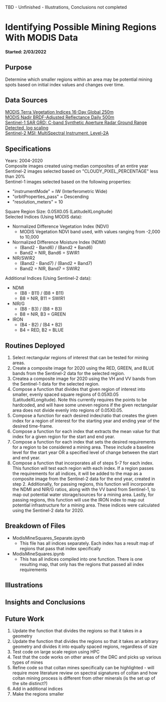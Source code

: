 TBD - Unfinished - Illustrations, Conclusions not completed
# Identifying Possible Mining Regions With MODIS Data
#### Started: 2/03/2022
## Purpose
Determine which smaller regions within an area may be potential mining spots based on initial index values and changes over time.

## Data Sources
[MODIS Terra Vegetation Indices 16-Day Global 250m](https://developers.google.com/earth-engine/datasets/catalog/MODIS_006_MOD13Q1) \
[MODIS Nadir BRDF-Adjusted Reflectance Daily 500m](https://developers.google.com/earth-engine/datasets/catalog/MODIS_006_MCD43A4) \
[Sentinel-1 SAR GRD: C-band Synthetic Aperture Radar Ground Range Detected, log scaling](https://developers.google.com/earth-engine/datasets/catalog/COPERNICUS_S1_GRD) \
[Sentinel-2 MSI: MultiSpectral Instrument, Level-2A](https://developers.google.com/earth-engine/datasets/catalog/COPERNICUS_S2_SR)

## Specifications
Years: 2004-2020 \
Composite images created using median composites of an entire year \
Sentinel-2 images selected based on "CLOUDY_PIXEL_PERCENTAGE" less than 20% \
Sentinel-1 images selected based on the following properties:
- "instrumentMode" = IW (Interferometric Wide)
- "orbitProperties_pass" = Descending
- "resolution_meters" = 10 

Square Region Size: 0.05X0.05 (LatitudeXLongitude) \
Selected Indices (Using MODIS data):
- Normalized Difference Vegetation Index (NDVI)
  - MODIS Vegetation NDVI band used, with values ranging from -2,000 to 10,000
- Normalized Difference Moisture Index (NDMI)
  - (Band2 - Band6) / (Band2 + Band6)
  - Band2 = NIR, Band6 = SWIR1
- NIR/SWIR2
  - (Band2 - Band7) / (Band2 + Band7)
  - Band2 = NIR, Band7 = SWIR2

Additional Indices (Using Sentinel-2 data):
- NDMI
  - (B8 - B11) / (B8 + B11)
  - B8 = NIR, B11 = SWIR1
- NIR/G
  - (B8 - B3) / (B8 + B3)
  - B8 = NIR, B3 = GREEN
- IRON
  - (B4 - B2) / (B4 + B2)
  - B4 = RED, B2 = BLUE

## Routines Deployed
1. Select rectangular regions of interest that can be tested for mining areas.
2. Create a composite image for 2020 using the RED, GREEN, and BLUE bands from the Sentinel-2 data for the selected region.
3. Createa a composite image for 2020 using the VH and VV bands from the Sentinel-1 data for the selected region.
4. Compose a function that divides that given region of interest into smaller, evenly spaced square regions of 0.05X0.05 (LatitudeXLongitude). Note this currently requires the points to be hardcoded, and will have some uneven regions if the given rectangular area does not divide evenly into regions of 0.05X0.05.
5. Compose a function for each desired index/ratio that creates the given index for a region of interest for the starting year and ending year of the desired time-frame.
6. Compose a function for each index that extracts the mean value for that index for a given region for the start and end year.
7. Compose a function for each index that sets the desired requirements for a region to be considered a mining area. These include a baseline level for the start year OR a specified level of change between the start and end year.
8. Compose a function that incorporates all of steps 5-7 for each index. This function will test each region with each index. If a region passes the requirements for all indices, it will be added to the map as a composite image from the Sentinel-2 data for the end year, created in step 2. Additionally, for passing regions, this function will incorporate the NDMI and NIR/G ratios, along with the VV band from Sentinel-1, to map out potential water storage/sources for a mining area. Lastly, for passing regions, this function will use the IRON index to map out potential infrastructure for a mining area. These indices were calculated using the Sentinel-2 data for 2020. 

## Breakdown of Files 
- ModisMineSquares_Separate.ipynb
  - This file has all indices separately. Each index has a result map of regions that pass that index specifically
- ModisMineSquares.ipynb
  - This has all indices compiled into one function. There is one resulting map, that only has the regions that passed all index requirements

## Illustrations

## Insights and Conclusions

## Future Work
1. Update the function that divides the regions so that it takes in a geometry
2. Update the function that divides the regions so that it takes an arbitrary geometry and divides it into equally spaced regions, regardless of size
3. Test code on large scale region using HPC
4. Test that the code works on other areas of the DRC and picks up various types of mines
5. Refine code so that coltan mines specifically can be highlighted - will require more literature review on spectral signatures of coltan and how coltan mining process is different from other minerals (is the set up of the site distinct?)
6. Add in additional indices
7. Make the regions smaller
